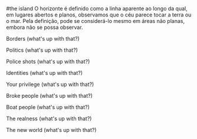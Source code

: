 #the island
O horizonte é definido como a linha aparente ao longo da qual, em lugares abertos e planos, observamos que o céu parece tocar a terra ou o mar. Pela definição, pode se considerá-lo mesmo em áreas não planas, embora não se possa observar.

Borders (what's up with that?)

Politics (what's up with that?)

Police shots (what's up with that?)

Identities (what's up with that?)

Your privilege (what's up with that?)

Broke people (what's up with that?)

Boat people (what's up with that?)

The realness (what's up with that?)

The new world (what's up with that?)
